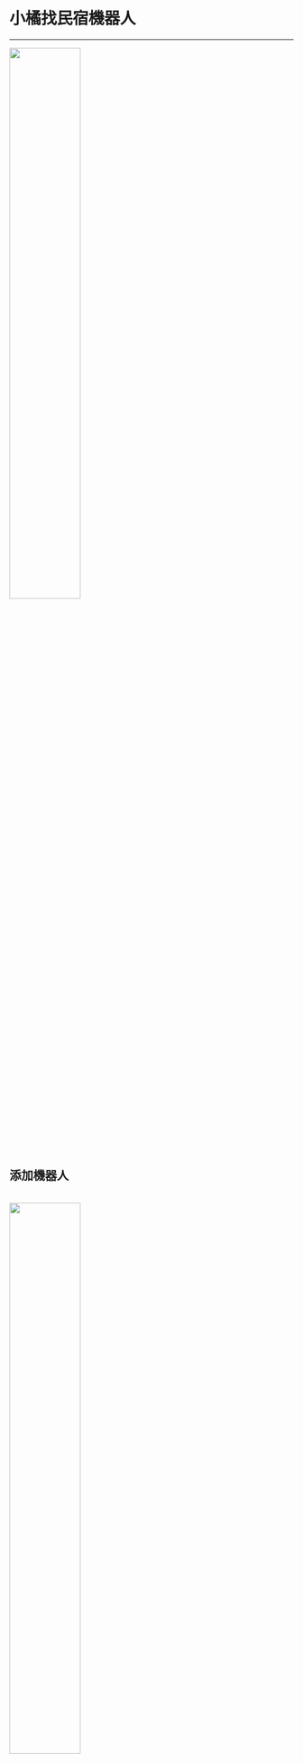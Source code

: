 # 小橘找民宿機器人

---

<img src="https://github.com/eason830/20211124/blob/master/img/S__280928273.jpg?raw=true" width="50%">

## 添加機器人

<br>
<img src="https://github.com/eason830/20211124/blob/master/img/S__280928259.jpg?raw=true" width="50%">
<br>
### QR-CODE
<br>
<img src="https://github.com/eason830/20211124/blob/master/img/S__280928268.jpg?raw=true" width="50%">

## **_Bot 託管在 heroku free dyno 上，在空閒時間用完後將停止運行。_**

## 指令用法

- 將您的機器人添加為好友或邀請它加入您的群組
- 您可以使用命令 !搜尋+空一格+縣市+區 ，來獲取旅館的信息。EX:!搜尋 高雄市新興區
  <br>
  <img src="https://github.com/eason830/20211124/blob/master/img/S__280928266.jpg?raw=true" width="50%">
- 您可以使用命令 !地圖+空一格+旅館名字 ，來獲取旅館的地點位置。EX:!搜尋 雅都旅社
  <br>
  <img src="https://github.com/eason830/20211124/blob/master/img/S__280928267.jpg?raw=true" width="50%">
- 您可以傳自己的位置訊息，來獲取附近五公里的旅館。
  <br>
  <img src="https://github.com/eason830/20211124/blob/master/img/S__280928265.jpg?raw=true" width="50%">

---

## 菜單說明

<br>
<img src="https://github.com/eason830/20211124/blob/master/img/S__280928264.jpg?raw=true" width="50%">
<hr>
#### 小橘找民宿介紹=>基本介紹
  <img src="https://github.com/eason830/20211124/blob/master/img/S__280928263.jpg?raw=true" width="50%">
#### 指令說明=>教學指令
  <img src="https://github.com/eason830/20211124/blob/master/img/S__280928262.jpg?raw=true" width="50%">
#### 目前附近民宿=>教學如何搜尋附近五公里民宿
  <img src="https://github.com/eason830/20211124/blob/master/img/S__280928261.jpg?raw=true" width="50%">
#### - 隨機遊戲推薦=>隨機團康遊戲
  <img src="https://github.com/eason830/20211124/blob/master/img/S__280928272.jpg?raw=true" width="50%">
#### 小姐遊戲 GO=>小姐遊戲
  <img src="https://github.com/eason830/20211124/blob/master/img/S__280928270.jpg?raw=true" width="50%">
#### 遊戲懲罰=>隨機懲罰
  <img src="https://github.com/eason830/20211124/blob/master/img/S__280928269.jpg?raw=true" width="50%">

---

#### 資料來源:

政府資料公開平台
旅館民宿 - 觀光資訊資料庫https://data.gov.tw/dataset/7780
